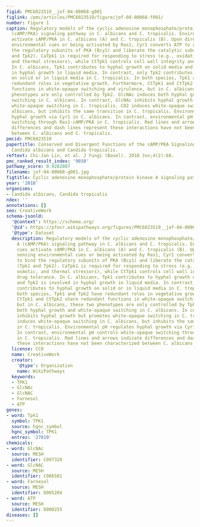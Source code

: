 ```yaml
---
figid: PMC6023519__jof-04-00068-g001
figlink: /pmc/articles/PMC6023519/figure/jof-04-00068-f001/
number: Figure 1
caption: Regulatory models of the cyclic adenosine monophosphate/protein kinase A
  (cAMP/PKA) signaling pathway in C. albicans and C. tropicalis. Environmental cues
  activate cAMP/PKA in C. albicans (A) and C. tropicalis (B). Upon directly sensing
  environmental cues or being activated by Ras1, Cyr1 converts ATP to cAMP to bind
  the regulatory subunits of PKA (Bcy1) and liberate the catalytic subunits (Tpk1
  and Tpk2). CaTpk1 is required for responding to stress (e.g., oxidative, osmotic,
  and thermal stressors), while CtTpk1 controls cell wall integrity and drug tolerance.
  In C. albicans, Tpk1 contributes to hyphal growth on solid media and Tpk2 is involved
  in hyphal growth in liquid media. In contrast, only Tpk2 contributes to hyphal growth
  on solid or in liquid media in C. tropicalis. In both species, Tpk1 and Tpk2 have
  redundant roles in vegetative growth. Furthermore, CtTpk1 and CtTpk2 share redundant
  functions in white-opaque switching and virulence, but in C. albicans, these two
  phenotypes are only controlled by Tpk2. GlcNAc induces both hyphal growth and white-opaque
  switching in C. albicans. In contrast, GlcNAc inhibits hyphal growth but promotes
  white-opaque switching in C. tropicalis. CO2 induces white-opaque switching in C.
  albicans, but inhibits the same transition in C. tropicalis. Environmental pH regulates
  hyphal growth via Cyr1 in C. albicans. In contrast, environmental pH controls white-opaque
  switching through Ras1-cAMP/PKA in C. tropicalis. Red lines and arrows indicate
  differences and dash lines represent these interactions have not been characterized
  between C. albicans and C. tropicalis.
pmcid: PMC6023519
papertitle: Conserved and Divergent Functions of the cAMP/PKA Signaling Pathway in
  Candida albicans and Candida tropicalis.
reftext: Chi-Jan Lin, et al. J Fungi (Basel). 2018 Jun;4(2):68.
pmc_ranked_result_index: '9038'
pathway_score: 0.9282087
filename: jof-04-00068-g001.jpg
figtitle: Cyclic adenosine monophosphate/protein kinase A signaling pathway
year: '2018'
organisms:
- Candida albicans, Candida tropicalis
ndex: ''
annotations: []
seo: CreativeWork
schema-jsonld:
  '@context': https://schema.org/
  '@id': https://pfocr.wikipathways.org/figures/PMC6023519__jof-04-00068-g001.html
  '@type': Dataset
  description: Regulatory models of the cyclic adenosine monophosphate/protein kinase
    A (cAMP/PKA) signaling pathway in C. albicans and C. tropicalis. Environmental
    cues activate cAMP/PKA in C. albicans (A) and C. tropicalis (B). Upon directly
    sensing environmental cues or being activated by Ras1, Cyr1 converts ATP to cAMP
    to bind the regulatory subunits of PKA (Bcy1) and liberate the catalytic subunits
    (Tpk1 and Tpk2). CaTpk1 is required for responding to stress (e.g., oxidative,
    osmotic, and thermal stressors), while CtTpk1 controls cell wall integrity and
    drug tolerance. In C. albicans, Tpk1 contributes to hyphal growth on solid media
    and Tpk2 is involved in hyphal growth in liquid media. In contrast, only Tpk2
    contributes to hyphal growth on solid or in liquid media in C. tropicalis. In
    both species, Tpk1 and Tpk2 have redundant roles in vegetative growth. Furthermore,
    CtTpk1 and CtTpk2 share redundant functions in white-opaque switching and virulence,
    but in C. albicans, these two phenotypes are only controlled by Tpk2. GlcNAc induces
    both hyphal growth and white-opaque switching in C. albicans. In contrast, GlcNAc
    inhibits hyphal growth but promotes white-opaque switching in C. tropicalis. CO2
    induces white-opaque switching in C. albicans, but inhibits the same transition
    in C. tropicalis. Environmental pH regulates hyphal growth via Cyr1 in C. albicans.
    In contrast, environmental pH controls white-opaque switching through Ras1-cAMP/PKA
    in C. tropicalis. Red lines and arrows indicate differences and dash lines represent
    these interactions have not been characterized between C. albicans and C. tropicalis.
  license: CC0
  name: CreativeWork
  creator:
    '@type': Organization
    name: WikiPathways
  keywords:
  - TPK1
  - GlcNAc
  - GlcNAC
  - Farnesol
  - ATP
genes:
- word: Tpk1
  symbol: TPK1
  source: hgnc_symbol
  hgnc_symbol: TPK1
  entrez: '27010'
chemicals:
- word: GlcNAc
  source: MESH
  identifier: C097320
- word: GlcNAC
  source: MESH
  identifier: C086501
- word: Farnesol
  source: MESH
  identifier: D005204
- word: ATP
  source: MESH
  identifier: D000255
diseases: []
---
```

